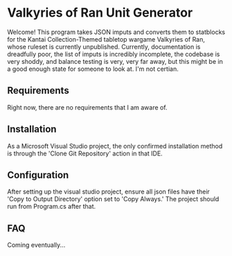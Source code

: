 # Valkyries of Ran Unit Generator

Welcome! This program takes JSON imputs and converts them to statblocks for the Kantai Collection-Themed tabletop wargame Valkyries of Ran, whose ruleset is currently unpublished. Currently, documentation is dreadfully poor, the list of imputs is incredibly incomplete, the codebase is very shoddy, and balance testing is very, very far away, but this might be in a good enough state for someone to look at. I'm not certian.

## Requirements

Right now, there are no requirements that I am aware of.

## Installation

As a Microsoft Visual Studio project, the only confirmed installation method is through the 'Clone Git Repository' action in that IDE.

## Configuration

After setting up the visual studio project, ensure all json files have their 'Copy to Output Directory' option set to 'Copy Always.' The project should run from Program.cs after that.

## FAQ

Coming eventually...
